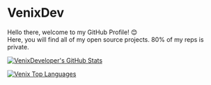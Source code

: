 # VenixDev
Hello there, welcome to my GitHub Profile! 😊
<br> Here, you will find all of my open source projects. 80% of my reps is private.

[![VenixDeveloper's GitHub Stats](https://github-readme-stats.vercel.app/api?username=venixdeveloper&show_icons=true&count_private=true&layout=compact&theme=dark)](https://github.com/venixdeveloper)

[![Venix Top Languages](https://github-readme-stats.vercel.app/api/top-langs/?username=venixdeveloper&theme=dark)](https://github.com/venixdeveloper)
